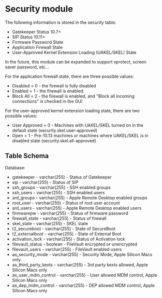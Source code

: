 Security module
================


The following information is stored in the security table:


* Gatekeeper Status 10.7+
* SIP Status 10.11+
* Firmware Password State
* Application Firewall State
* User-Approved Kernel Extension Loading (UAKEL/SKEL) State

In the future, this module can be expanded to support xprotect, screen saver password, etc...

For the application firewall state, there are three possible values:
* Disabled = 0 - the firewall is fully disabled
* Enabled = 1 - the firewall is enabled.
* Block All = 2 - the firewall is enabled, and "Block all incoming connections" is checked in the GUI

For the user-approved kernel extension loading state, there are two possible values:
* User Approved = 0 - Machines with UAKEL/SKEL turned on in the default state (security.skel.user-approved)
* Open = 1 - Pre-10.13 machines or machines where UAKEL/SKEL is in disabled state (security.skel.all-approved)

Table Schema
-----

Database:
* gatekeeper - varchar(255) - Status of Gatekeeper
* sip - varchar(255) - Status of SIP
* ssh_groups - varchar(255) - SSH enabled groups
* ssh_users - varchar(255) - SSH enabled users
* ard_groups - varchar(255) - Apple Remote Desktop enabled groups
* root_user - varchar(255) - Status of root user account
* ard_users - varchar(255) - Apple Remote Desktop enabled users
* firmwarepw - varchar(255) - Status of firmware password
* firewall_state - varchar(255) - Status of firewall
* skel_state - varchar(255) - SKEL state
* t2_secureboot - varchar(255) - State of SecureBoot
* t2_externalboot - varchar(255) - State of External Boot
* activation_lock - varchar(255) - Status of Activation lock
* filevault_status - boolean - FileVault encrypted or unencrypted
* filevault_users - varchar(255) - FileVault enabled users
* as_security_mode - varchar(255) - Security Mode, Apple Silicon Macs only
* as_third_party_kexts - varchar(255) - 3rd party kexts allowed, Apple Silicon Macs only
* as_user_mdm_control - varchar(255) - User allowed MDM control, Apple Silicon Macs only
* as_dep_mdm_control - varchar(255) - DEP allowed MDM control, Apple Silicon Macs only

